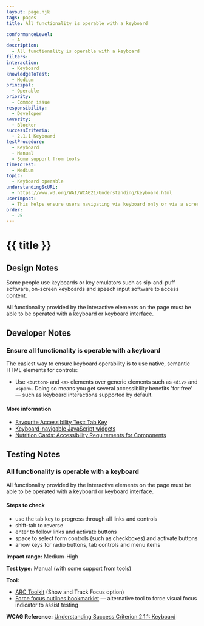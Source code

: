 ```yaml
---
layout: page.njk
tags: pages
title: All functionality is operable with a keyboard

conformanceLevel:
  - A
description:
  - All functionality is operable with a keyboard
filters:
interaction:
  - Keyboard
knowledgeToTest:
  - Medium
principal:
  - Operable
priority:
  - Common issue
responsibility:
  - Developer
severity:
  - Blocker
successCriteria:
  - 2.1.1 Keyboard
testProcedure:
  - Keyboard
  - Manual
  - Some support from tools
timeToTest:
  - Medium
topic:
  - Keyboard operable
understandingScURL:
  - https://www.w3.org/WAI/WCAG21/Understanding/keyboard.html
userImpact:
  - This helps ensure users navigating via keyboard only or via a screen reader do not encounter any barriers to using a service
order:
  - 25
---
```


# {{ title }}

## Design Notes

Some people use keyboards or key emulators such as sip-and-puff software, on-screen keyboards and speech input software to access content.

All functionality provided by the interactive elements on the page must be able to be operated with a keyboard or keyboard interface.

## Developer Notes

### Ensure all functionality is operable with a keyboard

The easiest way to ensure keyboard operability is to use native, semantic HTML elements for controls:

- Use `<button>` and `<a>` elements over generic elements such as `<div>` and `<span>`. Doing so means you get several accessibility benefits 'for free' — such as keyboard interactions supported by default.

#### More information

- [Favourite Accessibility Test: Tab Key](https://www.matuzo.at/blog/testing-with-tab/)
- [Keyboard-navigable JavaScript widgets](https://developer.mozilla.org/en-US/docs/Web/Accessibility/Keyboard-navigable_JavaScript_widgets)
- [Nutrition Cards: Accessibility Requirements for Components](https://davatron5000.github.io/a11y-nutrition-cards/)

## Testing Notes

### All functionality is operable with a keyboard

All functionality provided by the interactive elements on the page must be able to be operated with a keyboard or keyboard interface.

#### Steps to check

- use the tab key to progress through all links and controls
- shift-tab to reverse
- enter to follow links and activate buttons
- space to select form controls (such as checkboxes) and activate buttons
- arrow keys for radio buttons, tab controls and menu items

**Impact range:** Medium-High

**Test type:** Manual (with some support from tools)

**Tool:**
- [ARC Toolkit](https://www.paciellogroup.com/toolkit/) (Show and Track Focus option)
- [Force focus outlines bookmarklet](https://adrianroselli.com/2015/01/css-bookmarklets-for-testing-and-fixing.html#outlines)
— alternative tool to force visual focus indicator to assist testing

**WCAG Reference:** [Understanding Success Criterion 2.1.1: Keyboard](https://www.w3.org/WAI/WCAG21/Understanding/keyboard)
